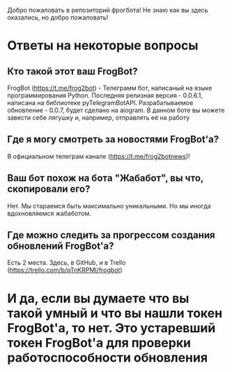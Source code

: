 Добро пожаловать в репозиторий фрогбота!
Не знаю как вы здесь оказались, но добро пожаловать!

# Ответы на некоторые вопросы

## Кто такой этот ваш FrogBot?
FrogBot (https://t.me/frog2bot) - Телеграмм бот, написаный на языке программирования Python. Последняя релизная версия - 0.0.6.1, написана на библиотеке pyTelegramBotAPI. Разрабатываемое обновление - 0.0.7, будет сделано на aiogram. В данном боте вы можете завести себе лягушку и, например, отправлять её на работу
## Где я могу смотреть за новостями FrogBot'а?
В официальном телеграм канале (https://t.me/frog2botnews)!
## Ваш бот похож на бота "Жабабот", вы что, скопировали его?
Нет. Мы стараемся быть максимально уникальными. Но мы иногда вдохновляемся жабаботом.
## Где можно следить за прогрессом создания обновлений FrogBot'а?
Есть 2 места. Здесь, в GitHub, и в Trello (https://trello.com/b/qTnKRPMI/frogbot)

# И да, если вы думаете что вы такой умный и что вы нашли токен FrogBot'а, то нет. Это устаревший токен FrogBot'а для проверки работоспособности обновления
